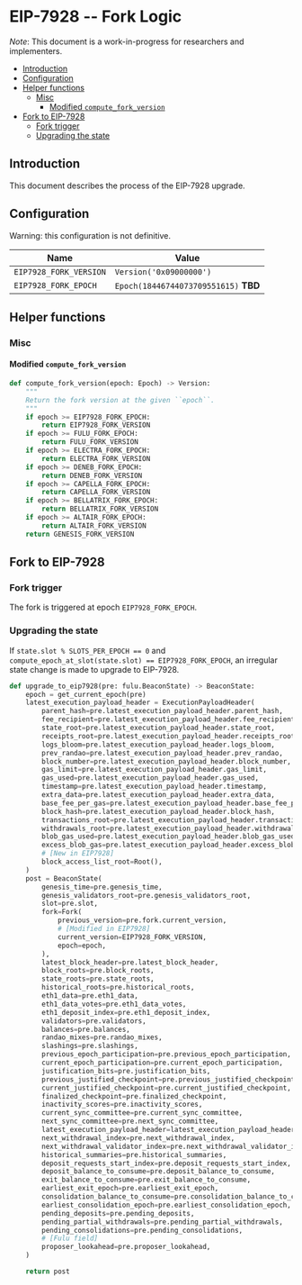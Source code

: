 # EIP-7928 -- Fork Logic

*Note*: This document is a work-in-progress for researchers and implementers.

<!-- mdformat-toc start --slug=github --no-anchors --maxlevel=6 --minlevel=2 -->

- [Introduction](#introduction)
- [Configuration](#configuration)
- [Helper functions](#helper-functions)
  - [Misc](#misc)
    - [Modified `compute_fork_version`](#modified-compute_fork_version)
- [Fork to EIP-7928](#fork-to-eip-7928)
  - [Fork trigger](#fork-trigger)
  - [Upgrading the state](#upgrading-the-state)

<!-- mdformat-toc end -->

## Introduction

This document describes the process of the EIP-7928 upgrade.

## Configuration

Warning: this configuration is not definitive.

| Name                   | Value                                 |
| ---------------------- | ------------------------------------- |
| `EIP7928_FORK_VERSION` | `Version('0x09000000')`               |
| `EIP7928_FORK_EPOCH`   | `Epoch(18446744073709551615)` **TBD** |

## Helper functions

### Misc

#### Modified `compute_fork_version`

```python
def compute_fork_version(epoch: Epoch) -> Version:
    """
    Return the fork version at the given ``epoch``.
    """
    if epoch >= EIP7928_FORK_EPOCH:
        return EIP7928_FORK_VERSION
    if epoch >= FULU_FORK_EPOCH:
        return FULU_FORK_VERSION
    if epoch >= ELECTRA_FORK_EPOCH:
        return ELECTRA_FORK_VERSION
    if epoch >= DENEB_FORK_EPOCH:
        return DENEB_FORK_VERSION
    if epoch >= CAPELLA_FORK_EPOCH:
        return CAPELLA_FORK_VERSION
    if epoch >= BELLATRIX_FORK_EPOCH:
        return BELLATRIX_FORK_VERSION
    if epoch >= ALTAIR_FORK_EPOCH:
        return ALTAIR_FORK_VERSION
    return GENESIS_FORK_VERSION
```

## Fork to EIP-7928

### Fork trigger

The fork is triggered at epoch `EIP7928_FORK_EPOCH`.

### Upgrading the state

If `state.slot % SLOTS_PER_EPOCH == 0` and
`compute_epoch_at_slot(state.slot) == EIP7928_FORK_EPOCH`, an irregular state
change is made to upgrade to EIP-7928.

```python
def upgrade_to_eip7928(pre: fulu.BeaconState) -> BeaconState:
    epoch = get_current_epoch(pre)
    latest_execution_payload_header = ExecutionPayloadHeader(
        parent_hash=pre.latest_execution_payload_header.parent_hash,
        fee_recipient=pre.latest_execution_payload_header.fee_recipient,
        state_root=pre.latest_execution_payload_header.state_root,
        receipts_root=pre.latest_execution_payload_header.receipts_root,
        logs_bloom=pre.latest_execution_payload_header.logs_bloom,
        prev_randao=pre.latest_execution_payload_header.prev_randao,
        block_number=pre.latest_execution_payload_header.block_number,
        gas_limit=pre.latest_execution_payload_header.gas_limit,
        gas_used=pre.latest_execution_payload_header.gas_used,
        timestamp=pre.latest_execution_payload_header.timestamp,
        extra_data=pre.latest_execution_payload_header.extra_data,
        base_fee_per_gas=pre.latest_execution_payload_header.base_fee_per_gas,
        block_hash=pre.latest_execution_payload_header.block_hash,
        transactions_root=pre.latest_execution_payload_header.transactions_root,
        withdrawals_root=pre.latest_execution_payload_header.withdrawals_root,
        blob_gas_used=pre.latest_execution_payload_header.blob_gas_used,
        excess_blob_gas=pre.latest_execution_payload_header.excess_blob_gas,
        # [New in EIP7928]
        block_access_list_root=Root(),
    )
    post = BeaconState(
        genesis_time=pre.genesis_time,
        genesis_validators_root=pre.genesis_validators_root,
        slot=pre.slot,
        fork=Fork(
            previous_version=pre.fork.current_version,
            # [Modified in EIP7928]
            current_version=EIP7928_FORK_VERSION,
            epoch=epoch,
        ),
        latest_block_header=pre.latest_block_header,
        block_roots=pre.block_roots,
        state_roots=pre.state_roots,
        historical_roots=pre.historical_roots,
        eth1_data=pre.eth1_data,
        eth1_data_votes=pre.eth1_data_votes,
        eth1_deposit_index=pre.eth1_deposit_index,
        validators=pre.validators,
        balances=pre.balances,
        randao_mixes=pre.randao_mixes,
        slashings=pre.slashings,
        previous_epoch_participation=pre.previous_epoch_participation,
        current_epoch_participation=pre.current_epoch_participation,
        justification_bits=pre.justification_bits,
        previous_justified_checkpoint=pre.previous_justified_checkpoint,
        current_justified_checkpoint=pre.current_justified_checkpoint,
        finalized_checkpoint=pre.finalized_checkpoint,
        inactivity_scores=pre.inactivity_scores,
        current_sync_committee=pre.current_sync_committee,
        next_sync_committee=pre.next_sync_committee,
        latest_execution_payload_header=latest_execution_payload_header,
        next_withdrawal_index=pre.next_withdrawal_index,
        next_withdrawal_validator_index=pre.next_withdrawal_validator_index,
        historical_summaries=pre.historical_summaries,
        deposit_requests_start_index=pre.deposit_requests_start_index,
        deposit_balance_to_consume=pre.deposit_balance_to_consume,
        exit_balance_to_consume=pre.exit_balance_to_consume,
        earliest_exit_epoch=pre.earliest_exit_epoch,
        consolidation_balance_to_consume=pre.consolidation_balance_to_consume,
        earliest_consolidation_epoch=pre.earliest_consolidation_epoch,
        pending_deposits=pre.pending_deposits,
        pending_partial_withdrawals=pre.pending_partial_withdrawals,
        pending_consolidations=pre.pending_consolidations,
        # [Fulu field]
        proposer_lookahead=pre.proposer_lookahead,
    )

    return post
```
